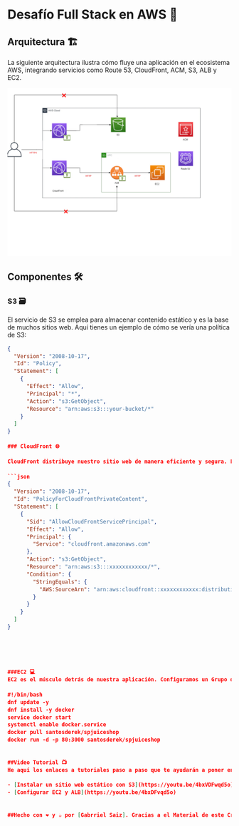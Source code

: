 # Desafío Full Stack en AWS 🚀

## Arquitectura 🏗️

La siguiente arquitectura ilustra cómo fluye una aplicación en el ecosistema AWS, integrando servicios como Route 53, CloudFront, ACM, S3, ALB y EC2.

![Arquitectura AWS](./imagen/Cloudfront.png)

## Componentes 🛠️

### S3 🗃️

El servicio de S3 se emplea para almacenar contenido estático y es la base de muchos sitios web. Aquí tienes un ejemplo de cómo se vería una política de S3:

```json
{
  "Version": "2008-10-17",
  "Id": "Policy",
  "Statement": [
    {
      "Effect": "Allow",
      "Principal": "*",
      "Action": "s3:GetObject",
      "Resource": "arn:aws:s3:::your-bucket/*"
    }
  ]
}

### CloudFront 🌐

CloudFront distribuye nuestro sitio web de manera eficiente y segura. La siguiente es una política de ejemplo para configurar CloudFront:

```json
{
  "Version": "2008-10-17",
  "Id": "PolicyForCloudFrontPrivateContent",
  "Statement": [
    {
      "Sid": "AllowCloudFrontServicePrincipal",
      "Effect": "Allow",
      "Principal": {
        "Service": "cloudfront.amazonaws.com"
      },
      "Action": "s3:GetObject",
      "Resource": "arn:aws:s3:::xxxxxxxxxxxx/*",
      "Condition": {
        "StringEquals": {
          "AWS:SourceArn": "arn:aws:cloudfront::xxxxxxxxxxxx:distribution/xxxxxxxxxxxx"
        }
      }
    }
  ]
}





###EC2 💻
EC2 es el músculo detrás de nuestra aplicación. Configuramos un Grupo de Seguridad para permitir tráfico en el puerto 80. Aquí un script para empezar:

#!/bin/bash
dnf update -y
dnf install -y docker
service docker start
systemctl enable docker.service
docker pull santosderek/spjuiceshop
docker run -d -p 80:3000 santosderek/spjuiceshop


##Video Tutorial 📺
He aquí los enlaces a tutoriales paso a paso que te ayudarán a poner en marcha tu proyecto:

- [Instalar un sitio web estático con S3](https://youtu.be/4bxVDFwqd5o)
- [Configurar EC2 y ALB](https://youtu.be/4bxDFvqd5o)


##Hecho con ❤️ y ☕ por [Gabrriel Saiz]. Gracias a el Material de este Crak https://github.com/santos-pardos